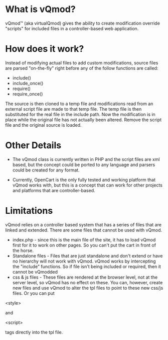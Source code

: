 # What is vQmod? #

vQmod™ (aka virtualQmod) gives the ability to create modification override "scripts" for included files in a controller-based web application.


# How does it work? #

Instead of modifying actual files to add custom modifications, source files are parsed "on-the-fly" right before any of the follow functions are called:

  * include()
  * include\_once()
  * require()
  * require\_once()

The source is then cloned to a temp file and modifications read from an external script file are made to that temp file. The temp file is then substituted for the real file in the include path. Now the modification is in place while the original file has not actually been altered. Remove the script file and the original source is loaded.


# Other Details #

  * The vQmod class is currently written in PHP and the script files are xml based, but the concept could be ported to any language and parsers could be created for any format.

  * Currently, OpenCart is the only fully tested and working platform that vQmod works with, but this is a concept that can work for other projects and platforms that are controller-based.

# Limitations #

vQmod relies on a controller based system that has a series of files that are linked and extended. There are some files that cannot be used with vQmod.
  * index.php - since this is the main file of the site, it has to load vQmod first for it to work on other pages. So you can't put the cart in front of the horse.
  * Standalone files - Files that are just standalone and don't extend or have no hierarchy will not work with vQmod. vQmod works by intercepting the "include" functions. So if file isn't being included or required, then it cannot be vQmodded
  * css & js files - These files are rendered at the browser level, not at the server level, so vQmod has no effect on these. You can, however, create new files and use vQmod to alter the tpl files to point to these new css/js files. Or you can put 

&lt;style&gt;

 and 

&lt;script&gt;

 tags directly into the tpl file.